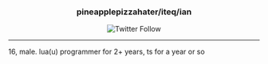 <div align="center">

### pineapplepizzahater/iteq/ian

![Twitter Follow](https://img.shields.io/twitter/follow/pinepizza_h8r)

---

<div align="left">

16, male.
lua(u) programmer for 2+ years, ts for a year or so
